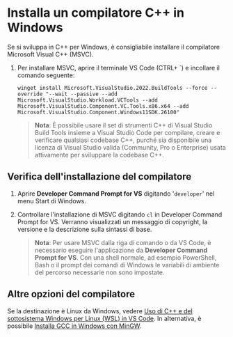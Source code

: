 <h1 data-loc-id="walkthrough.windows.install.compiler">Installa un compilatore C++ in Windows</h1>
<p data-loc-id="walkthrough.windows.text1">Se si sviluppa in C++ per Windows, è consigliabile installare il compilatore Microsoft Visual C++ (MSVC).</p>
<ol>
<li><p data-loc-id="walkthrough.windows.text2">Per installare MSVC, aprire il terminale VS Code (CTRL+ `) e incollare il comando seguente:
</p><pre><code style="white-space: pre-wrap;">winget install Microsoft.VisualStudio.2022.BuildTools --force --override "--wait --passive --add Microsoft.VisualStudio.Workload.VCTools --add Microsoft.VisualStudio.Component.VC.Tools.x86.x64 --add Microsoft.VisualStudio.Component.Windows11SDK.26100"</code></pre>
</li>
<blockquote>
<p><strong data-loc-id="walkthrough.windows.note1">Nota</strong>: <span data-loc-id="walkthrough.windows.note1.text">È possibile usare il set di strumenti C++ di Visual Studio Build Tools insieme a Visual Studio Code per compilare, creare e verificare qualsiasi codebase C++, purché sia disponibile una licenza di Visual Studio valida (Community, Pro o Enterprise) usata attivamente per sviluppare la codebase C++.</span></p>
</blockquote>

</ol>
<h2 data-loc-id="walkthrough.windows.verify.compiler">Verifica dell'installazione del compilatore</h2>
<ol>
<li><p data-loc-id="walkthrough.windows.open.command.prompt">Aprire <strong>Developer Command Prompt for VS</strong> digitando '<code>developer</code>' nel menu Start di Windows.</p>
</li>
<li><p data-loc-id="walkthrough.windows.check.install">Controllare l'installazione di MSVC digitando <code>cl</code> in <span>Developer Command Prompt for VS</span>. Verranno visualizzati un messaggio di copyright, la versione e la descrizione sulla sintassi di base.</p>
<blockquote>
<p><strong data-loc-id="walkthrough.windows.note2">Nota</strong>: <span data-loc-id="walkthrough.windows.note2.text">Per usare MSVC dalla riga di comando o da VS Code, è necessario eseguire l'applicazione da <strong>Developer Command Prompt for VS</strong>. Con una shell normale, ad esempio <span>PowerShell</span>, <span>Bash</span> o il prompt dei comandi di Windows le variabili di ambiente del percorso necessarie non sono impostate.</span></p>
</blockquote>
</li>
</ol>
<h2 data-loc-id="walkthrough.windows.other.compilers">Altre opzioni del compilatore</h2>
<p data-loc-id="walkthrough.windows.text3">Se la destinazione è Linux da Windows, vedere <a href="https://code.visualstudio.com/docs/cpp/config-wsl" data-loc-id="walkthrough.windows.link.title1">Uso di C++ e del sottosistema Windows per Linux (WSL) in VS Code</a>. In alternativa, è possibile <a href="https://code.visualstudio.com/docs/cpp/config-mingw" data-loc-id="walkthrough.windows.link.title2">Installa GCC in Windows con MinGW</a>.</p>